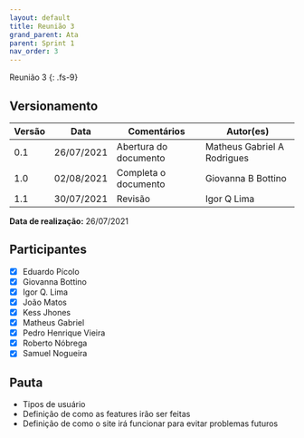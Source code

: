 ```yaml
---
layout: default
title: Reunião 3
grand_parent: Ata
parent: Sprint 1
nav_order: 3
---
```


Reunião 3
{: .fs-9}

## Versionamento

|Versão | Data | Comentários | Autor(es) |
|-------|------|-------------|-----------|
|0.1|26/07/2021| Abertura do documento | Matheus Gabriel A Rodrigues|
|1.0|02/08/2021| Completa o documento | Giovanna B Bottino |
|1.1|30/07/2021| Revisão | Igor Q Lima |

__Data de realização:__ 26/07/2021

## Participantes

- [X] Eduardo Pícolo
- [X] Giovanna Bottino
- [X] Igor Q. Lima
- [X] João Matos
- [X] Kess Jhones
- [X] Matheus Gabriel
- [X] Pedro Henrique Vieira
- [X] Roberto Nóbrega
- [X] Samuel Nogueira

## Pauta

- Tipos de usuário
- Definição de como as features irão ser feitas
- Definição de como o site irá funcionar para evitar problemas futuros
